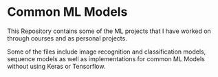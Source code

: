 # Common ML Models

This Repository contains some of the ML projects that I have worked on through courses and as personal projects.

Some of the files include image recognition and classification models, sequence models as well as implementations for common ML Models without using Keras or Tensorflow.

